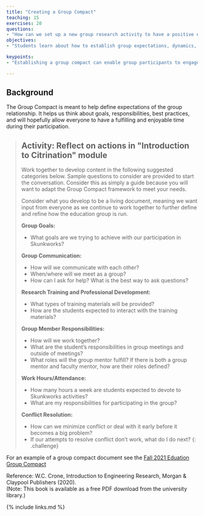 ```yaml
---
title: "Creating a Group Compact"
teaching: 15
exercises: 20
questions:
- "How can we set up a new group research activity to have a positive experience for all members?"
objectives:
- "Students learn about how to establish group expectations, dynamics, and communication"

keypoints:
- "Establishing a group compact can enable group participants to engage with each other productively and positively."

---
```

## Background  

The Group Compact is meant to help define expectations of the group relationship. It helps us think about goals, responsibilities, best practices, and will hopefully allow everyone to have a fulfilling and enjoyable time during their participation.
  


> ## Activity: Reflect on actions in "Introduction to Citrination" module  
>  Work together to develop content in the following suggested categories below. Sample questions to consider are provided to start the conversation. Consider this as simply a guide because you will want to adapt the Group Compact framework to meet your needs.
>  
> Consider what you develop to be a living document, meaning we want input from everyone as we continue to work together to further define and refine how the education group is run.
>  
> **Group Goals:**
> * What goals are we trying to achieve with our participation in Skunkworks?
>  
> **Group Communication:**
> * How will we communicate with each other? 
> * When/where will we meet as a group?
> * How can I ask for help? What is the best way to ask questions?
>  
> **Research Training and Professional Development:**
> * What types of training materials will be provided?
> * How are the students expected to interact with the training materials?
>  
> **Group Member Responsibilities:**
> * How will we work together?
> * What are the student’s responsibilities in group meetings and outside of meetings?
> * What roles will the group mentor fulfill? If there is both a group mentor and faculty mentor, how are their roles defined?
>  
> **Work Hours/Attendance:**
> * How many hours a week are students expected to devote to Skunkworks activities?
> * What are my responsibilities for participating in the group?
>  
> **Conflict Resolution:**
> * How can we minimize conflict or deal with it early before it becomes a big problem?
> * If our attempts to resolve conflict don’t work, what do I do next?
{: .challenge}
  
For an example of a group compact document see the [Fall 2021 Eduation Group Compact](https://docs.google.com/document/d/1_f-m2zng48JzjMvwLPlUG1CG3Bn8QHLq/edit?usp=sharing&ouid=110973014880550868255&rtpof=true&sd=true)
  
Reference:  W.C. Crone, Introduction to Engineering Research, Morgan & Claypool Publishers (2020).  
(Note: This book is available as a free PDF download from the university library.)

{% include links.md %}
